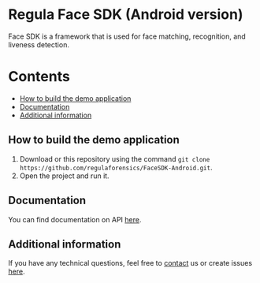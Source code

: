 # Regula Face SDK (Android version)
Face SDK is a framework that is used for face matching, recognition, and liveness detection.

# Contents
* [How to build the demo application](#how-to-build-the-demo-application)
* [Documentation](#documentation)
* [Additional information](#additional-information)

## How to build the demo application
1. Download or this repository using the command `git clone https://github.com/regulaforensics/FaceSDK-Android.git`.
2. Open the project and run it.

## Documentation
You can find documentation on API [here](https://docs.regulaforensics.com/develop/face-sdk/mobile?utm_source=github).

## Additional information
If you have any technical questions, feel free to [contact](mailto:support@regulaforensics.com) us or create issues [here](https://github.com/regulaforensics/FaceSDK-Android/issues).
